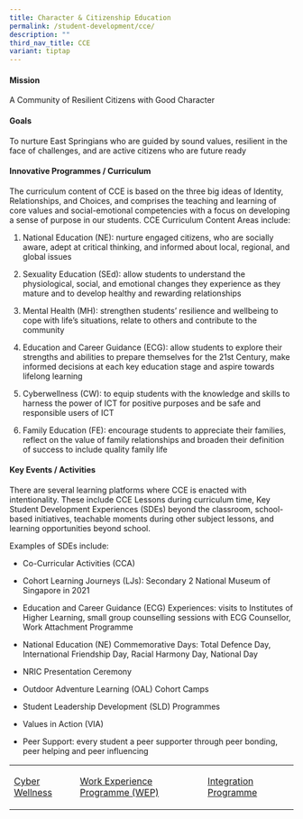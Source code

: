 ```yaml
---
title: Character & Citizenship Education
permalink: /student-development/cce/
description: ""
third_nav_title: CCE
variant: tiptap
---
```

<h4><strong>Mission</strong></h4>
<p>A Community of Resilient Citizens with Good Character</p>
<h4><strong>Goals</strong></h4>
<p>To nurture East Springians who are guided by sound values, resilient in
the face of challenges, and are active citizens who are future ready</p>
<h4><strong>Innovative Programmes / Curriculum</strong></h4>
<p>The curriculum content of CCE is based on the three big ideas of Identity,
Relationships, and Choices, and comprises the teaching and learning of
core values and social-emotional competencies with a focus on developing
a sense of purpose in our students. CCE Curriculum Content Areas include:</p>
<ol data-tight="true" class="tight">
<li>
<p>National Education (NE): nurture engaged citizens, who are socially aware,
adept at critical thinking, and informed about local, regional, and global
issues</p>
</li>
<li>
<p>Sexuality Education (SEd): allow students to understand the physiological,
social, and emotional changes they experience as they mature and to develop
healthy and rewarding relationships</p>
</li>
<li>
<p>Mental Health (MH): strengthen students’ resilience and wellbeing to cope
with life’s situations, relate to others and contribute to the community</p>
</li>
<li>
<p>Education and Career Guidance (ECG): allow students to explore their strengths
and abilities to prepare themselves for the 21st Century, make informed
decisions at each key education stage and aspire towards lifelong learning</p>
</li>
<li>
<p>Cyberwellness (CW): to equip students with the knowledge and skills to
harness the power of ICT for positive purposes and be safe and responsible
users of ICT</p>
</li>
<li>
<p>Family Education (FE): encourage students to appreciate their families,
reflect on the value of family relationships and broaden their definition
of success to include quality family life</p>
</li>
</ol>
<h4><strong>Key Events / Activities</strong></h4>
<p>There are several learning platforms where CCE is enacted with intentionality.
These include CCE Lessons during curriculum time, Key Student Development
Experiences (SDEs) beyond the classroom, school-based initiatives, teachable
moments during other subject lessons, and learning opportunities beyond
school.</p>
<p>Examples of SDEs include:</p>
<ul data-tight="true" class="tight">
<li>
<p>Co-Curricular Activities (CCA)</p>
</li>
<li>
<p>Cohort Learning Journeys (LJs): Secondary 2 National Museum of Singapore
in 2021</p>
</li>
<li>
<p>Education and Career Guidance (ECG) Experiences: visits to Institutes
of Higher Learning, small group counselling sessions with ECG Counsellor,
Work Attachment Programme</p>
</li>
<li>
<p>National Education (NE) Commemorative Days: Total Defence Day, International
Friendship Day, Racial Harmony Day, National Day</p>
</li>
<li>
<p>NRIC Presentation Ceremony</p>
</li>
<li>
<p>Outdoor Adventure Learning (OAL) Cohort Camps</p>
</li>
<li>
<p>Student Leadership Development (SLD) Programmes</p>
</li>
<li>
<p>Values in Action (VIA)</p>
</li>
<li>
<p>Peer Support: every student a peer supporter through peer bonding, peer
helping and peer influencing</p>
</li>
</ul>
<table>
<tbody>
<tr>
<td rowspan="1" colspan="1">
<p><a href="/student-development/cce/cyber-wellness/" rel="noopener noreferrer nofollow" target="_blank">Cyber Wellness</a>
</p>
</td>
<td rowspan="1" colspan="1">
<p><a href="/programmes/enrichment/cce/work-experience-programme-wep" rel="noopener noreferrer nofollow" target="_blank">Work Experience Programme (WEP)</a>
</p>
</td>
<td rowspan="1" colspan="1">
<p><a href="/programmes/enrichment/cce/integration-programme" rel="noopener noreferrer nofollow" target="_blank">Integration Programme</a>
</p>
</td>
</tr>
</tbody>
</table>
<p></p>